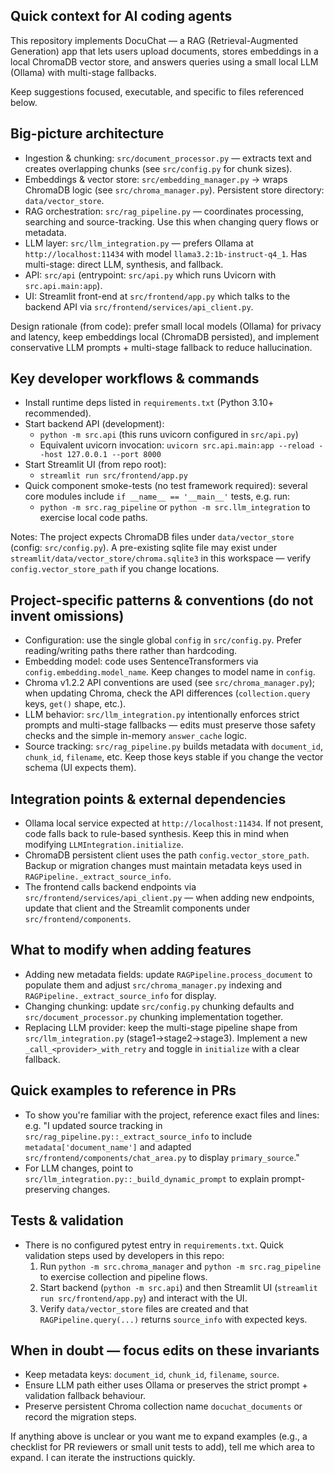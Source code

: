 ## Quick context for AI coding agents

This repository implements DocuChat — a RAG (Retrieval-Augmented Generation) app that
lets users upload documents, stores embeddings in a local ChromaDB vector store,
and answers queries using a small local LLM (Ollama) with multi-stage fallbacks.

Keep suggestions focused, executable, and specific to files referenced below.

## Big-picture architecture
- Ingestion & chunking: `src/document_processor.py` — extracts text and creates overlapping chunks (see `src/config.py` for chunk sizes).
- Embeddings & vector store: `src/embedding_manager.py` → wraps ChromaDB logic (see `src/chroma_manager.py`). Persistent store directory: `data/vector_store`.
- RAG orchestration: `src/rag_pipeline.py` — coordinates processing, searching and source-tracking. Use this when changing query flows or metadata.
- LLM layer: `src/llm_integration.py` — prefers Ollama at `http://localhost:11434` with model `llama3.2:1b-instruct-q4_1`. Has multi-stage: direct LLM, synthesis, and fallback.
- API: `src/api` (entrypoint: `src/api.py` which runs Uvicorn with `src.api.main:app`).
- UI: Streamlit front-end at `src/frontend/app.py` which talks to the backend API via `src/frontend/services/api_client.py`.

Design rationale (from code): prefer small local models (Ollama) for privacy and latency, keep embeddings local (ChromaDB persisted), and implement conservative LLM prompts + multi-stage fallback to reduce hallucination.

## Key developer workflows & commands
- Install runtime deps listed in `requirements.txt` (Python 3.10+ recommended).
- Start backend API (development):
  - `python -m src.api` (this runs uvicorn configured in `src/api.py`)
  - Equivalent uvicorn invocation: `uvicorn src.api.main:app --reload --host 127.0.0.1 --port 8000`
- Start Streamlit UI (from repo root):
  - `streamlit run src/frontend/app.py`
- Quick component smoke-tests (no test framework required): several core modules include `if __name__ == '__main__'` tests, e.g. run:
  - `python -m src.rag_pipeline` or `python -m src.llm_integration` to exercise local code paths.

Notes: The project expects ChromaDB files under `data/vector_store` (config: `src/config.py`). A pre-existing sqlite file may exist under `streamlit/data/vector_store/chroma.sqlite3` in this workspace — verify `config.vector_store_path` if you change locations.

## Project-specific patterns & conventions (do not invent omissions)
- Configuration: use the single global `config` in `src/config.py`. Prefer reading/writing paths there rather than hardcoding.
- Embedding model: code uses SentenceTransformers via `config.embedding.model_name`. Keep changes to model name in `config`.
- Chroma v1.2.2 API conventions are used (see `src/chroma_manager.py`); when updating Chroma, check the API differences (`collection.query` keys, `get()` shape, etc.).
- LLM behavior: `src/llm_integration.py` intentionally enforces strict prompts and multi-stage fallbacks — edits must preserve those safety checks and the simple in-memory `answer_cache` logic.
- Source tracking: `src/rag_pipeline.py` builds metadata with `document_id`, `chunk_id`, `filename`, etc. Keep those keys stable if you change the vector schema (UI expects them).

## Integration points & external dependencies
- Ollama local service expected at `http://localhost:11434`. If not present, code falls back to rule-based synthesis. Keep this in mind when modifying `LLMIntegration.initialize`.
- ChromaDB persistent client uses the path `config.vector_store_path`. Backup or migration changes must maintain metadata keys used in `RAGPipeline._extract_source_info`.
- The frontend calls backend endpoints via `src/frontend/services/api_client.py` — when adding new endpoints, update that client and the Streamlit components under `src/frontend/components`.

## What to modify when adding features
- Adding new metadata fields: update `RAGPipeline.process_document` to populate them and adjust `src/chroma_manager.py` indexing and `RAGPipeline._extract_source_info` for display.
- Changing chunking: update `src/config.py` chunking defaults and `src/document_processor.py` chunking implementation together.
- Replacing LLM provider: keep the multi-stage pipeline shape from `src/llm_integration.py` (stage1→stage2→stage3). Implement a new `_call_<provider>_with_retry` and toggle in `initialize` with a clear fallback.

## Quick examples to reference in PRs
- To show you're familiar with the project, reference exact files and lines: e.g. "I updated source tracking in `src/rag_pipeline.py::_extract_source_info` to include `metadata['document_name']` and adapted `src/frontend/components/chat_area.py` to display `primary_source`."
- For LLM changes, point to `src/llm_integration.py::_build_dynamic_prompt` to explain prompt-preserving changes.

## Tests & validation
- There is no configured pytest entry in `requirements.txt`. Quick validation steps used by developers in this repo:
  1. Run `python -m src.chroma_manager` and `python -m src.rag_pipeline` to exercise collection and pipeline flows.
  2. Start backend (`python -m src.api`) and then Streamlit UI (`streamlit run src/frontend/app.py`) and interact with the UI.
  3. Verify `data/vector_store` files are created and that `RAGPipeline.query(...)` returns `source_info` with expected keys.

## When in doubt — focus edits on these invariants
- Keep metadata keys: `document_id`, `chunk_id`, `filename`, `source`.
- Ensure LLM path either uses Ollama or preserves the strict prompt + validation fallback behaviour.
- Preserve persistent Chroma collection name `docuchat_documents` or record the migration steps.

If anything above is unclear or you want me to expand examples (e.g., a checklist for PR reviewers or small unit tests to add), tell me which area to expand. I can iterate the instructions quickly.
